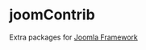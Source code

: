 joomContrib
===========

 Extra packages for [Joomla Framework](https://github.com/joomla/joomla-framework/)

